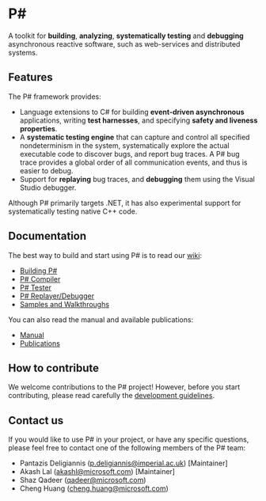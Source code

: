 P#
====================
A toolkit for **building**, **analyzing**, **systematically testing** and **debugging** asynchronous reactive software, such as web-services and distributed systems.

## Features
The P# framework provides:
- Language extensions to C# for building **event-driven asynchronous** applications, writing **test harnesses**, and specifying **safety and liveness properties**.
- A **systematic testing engine** that can capture and control all specified nondeterminism in the system, systematically explore the actual executable code to discover bugs, and report bug traces. A P# bug trace provides a global order of all communication events, and thus is easier to debug.
- Support for **replaying** bug traces, and **debugging** them using the Visual Studio debugger.

Although P# primarily targets .NET, it has also experimental support for systematically testing native C++ code.

## Documentation
The best way to build and start using P# is to read our [wiki](https://github.com/p-org/PSharp/wiki):

- [Building P#](https://github.com/p-org/PSharp/wiki/Build-Instructions)
- [P# Compiler](https://github.com/p-org/PSharp/wiki/Compilation)
- [P# Tester](https://github.com/p-org/PSharp/wiki/Testing)
- [P# Replayer/Debugger](https://github.com/p-org/PSharp/wiki/Bug-Reproduction)
- [Samples and Walkthroughs](https://github.com/p-org/PSharp/wiki/Samples-and-Walkthroughs)

You can also read the manual and available publications:

- [Manual](https://github.com/p-org/PSharp/blob/master/Docs/Manual/manual.pdf)  
- [Publications](https://github.com/p-org/PSharp/wiki/Publications)

## How to contribute

We welcome contributions to the P# project! However, before you start contributing, please read carefully the [development guidelines](https://github.com/p-org/PSharp/wiki/Contributing-Code).

## Contact us

If you would like to use P# in your project, or have any specific questions, please feel free to contact one of the following members of the P# team:
- Pantazis Deligiannis (p.deligiannis@imperial.ac.uk) [Maintainer]
- Akash Lal (akashl@microsoft.com) [Maintainer]
- Shaz Qadeer (qadeer@microsoft.com)
- Cheng Huang (cheng.huang@microsoft.com)
